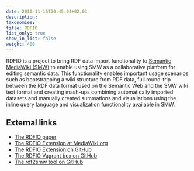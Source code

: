 ```yaml
---
date: 2010-11-16T20:45:04+02:03
description:
taxonomies:
title: RDFIO
list_only: true
show_in_list: false
weight: 400
---
```


RDFIO is a project to bring RDF data import functionality to [Semantic MediaWiki (SMW)](http://semantic-mediawiki.org)
to enable using SMW as a collaborative platform for editing semantic
data. This functionality enables important usage scenarios such as
bootstrapping a wiki structure from RDF data, full round-trip between the RDF
data format used on the Semantic Web and the SMW wiki text format and creating
mash-ups combining automatically imported datasets and manually created
summations and visualiations using the inline query language and visualization
functionality available in SMW.

## External links

- [The RDFIO paper](https://pharmb.io/publication/2017-rdfio/)
- [The RDFIO Extension at MediaWiki.org](https://www.mediawiki.org/wiki/Extension:RDFIO)
- [The RDFIO Extension on GitHub](https://github.com/rdfio/RDFIO)
- [The RDFIO Vagrant box on GitHub](https://github.com/rdfio/rdfio-vagrantbox)
- [The rdf2smw tool on GitHub](https://github.com/rdfio/rdf2smw)
